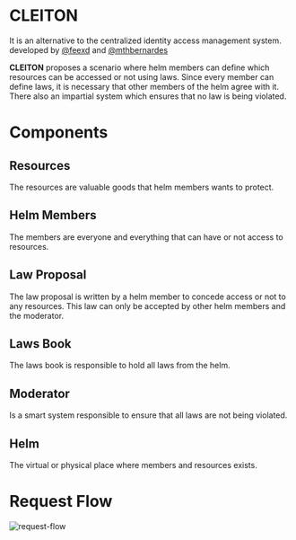 # CLEITON
It is an alternative to the centralized identity access management system. developed by [@feexd](https://github.com/feexd) and [@mthbernardes](https://github.com/mthbernardes)

**CLEITON** proposes a scenario where helm members can define which resources can be accessed or not using laws. 
Since every member can define laws, it is necessary that other members of the helm agree with it. There also an impartial system which ensures that no law is being violated.

# Components
## Resources
The resources are valuable goods that helm members wants to protect.

## Helm Members
The members are everyone and everything that can have or not access to resources.

## Law Proposal
The law proposal is written by a helm member to concede access or not to any resources. This law can only be accepted by other helm members and the moderator.

## Laws Book
The laws book is responsible to hold all laws from the helm.

## Moderator
Is a smart system responsible to ensure that all laws are not being violated.

## Helm
The virtual or physical place where members and resources exists.

# Request Flow
![request-flow](https://user-images.githubusercontent.com/12648924/215777768-06cbde59-1698-46df-8da4-342af41c744c.png)
